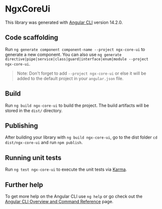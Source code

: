 # NgxCoreUi

This library was generated with [Angular CLI](https://github.com/angular/angular-cli) version 14.2.0.

## Code scaffolding

Run `ng generate component component-name --project ngx-core-ui` to generate a new component. You can also use `ng generate directive|pipe|service|class|guard|interface|enum|module --project ngx-core-ui`.
> Note: Don't forget to add `--project ngx-core-ui` or else it will be added to the default project in your `angular.json` file.

## Build

Run `ng build ngx-core-ui` to build the project. The build artifacts will be stored in the `dist/` directory.

## Publishing

After building your library with `ng build ngx-core-ui`, go to the dist folder `cd dist/ngx-core-ui` and run `npm publish`.

## Running unit tests

Run `ng test ngx-core-ui` to execute the unit tests via [Karma](https://karma-runner.github.io).

## Further help

To get more help on the Angular CLI use `ng help` or go check out the [Angular CLI Overview and Command Reference](https://angular.io/cli) page.
